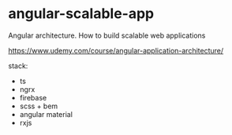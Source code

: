 # angular-scalable-app
Angular architecture. How to build scalable web applications

https://www.udemy.com/course/angular-application-architecture/

stack:
- ts
- ngrx
- firebase
- scss + bem
- angular material
- rxjs